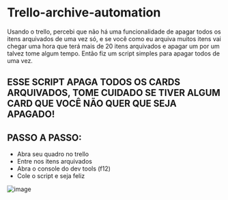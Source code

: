 # Trello-archive-automation


Usando o trello, percebi que não há uma funcionalidade de apagar todos os itens arquivados de uma vez só, e se você como eu arquiva muitos itens vai chegar uma hora que terá mais de 20 itens arquivados e apagar um por um talvez tome algum tempo. Então fiz um script simples para apagar todos de uma vez.

## ESSE SCRIPT APAGA TODOS OS CARDS ARQUIVADOS, TOME CUIDADO SE TIVER ALGUM CARD QUE VOCÊ NÃO QUER QUE SEJA APAGADO!

## PASSO A PASSO:

* Abra seu quadro no trello
* Entre nos itens arquivados
* Abra o console do dev tools (f12)
* Cole o script e seja feliz

![image](https://github.com/MatheusVinicius77/Trello-archive-automation/assets/75319396/26e69829-b109-4db8-8623-66e39725f4ec)
